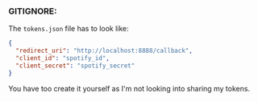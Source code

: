 ### GITIGNORE:
The `tokens.json` file has to look like:
```json
{
  "redirect_uri": "http://localhost:8888/callback",
  "client_id": "spotify_id",
  "client_secret": "spotify_secret"
}
```
You have too create it yourself as I'm not looking into sharing my tokens.
